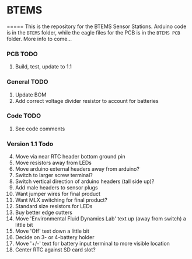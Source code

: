 # BTEMS
=====
This is the repository for the BTEMS Sensor Stations. Arduino code is in the ```BTEMS``` folder, while the eagle files for the PCB is in the ```BTEMS PCB``` folder. More info to come...

### PCB TODO
1. Build, test, update to 1.1

### General TODO
1. Update BOM
3. Add correct voltage divider resistor to account for batteries

### Code TODO
1. See code comments

### Version 1.1 Todo
4. Move via near RTC header bottom ground pin
5. Move resistors away from LEDs
6. Move arduino external headers away from arduino?
7. Switch to larger screw terminal?
8. Switch vertical direction of arduino headers (tall side up)?
9. Add male headers to sensor plugs
10. Want jumper wires for final product
11. Want MLX switching for final product?
12. Standard size resistors for LEDs
13. Buy better edge cutters
14. Move 'Environmental Fluid Dynamics Lab' text up (away from switch) a little bit
15. Move 'Off' text down a little bit
16. Decide on 3- or 4-battery holder
17. Move '+/-' text for battery input terminal to more visible location
18. Center RTC against SD card slot?